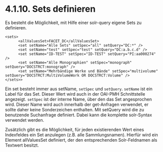 # 4.1.10. Sets definieren

Es besteht die Möglichkeit, mit Hilfe einer solr-query eigene Sets zu definieren.  


```markup
<sets>
      <allValuesSet>FACET_DC</allValuesSet>
      <set setName="Alle Sets" setSpec="all" setQuery="DC:*" />
      <set setName="test" setSpec="test" setQuery="DC:a.b.c.d" />
      <set setName="ID-TEST" setSpec="ID-TEST" setQuery="PI:aa000274" />
      <set setName="Alle Monographien" setSpec="monograph"   setQuery="DOCSTRCT:monograph" />
      <set setName="Mehrbändige Werke und Bände" setSpec="multivolume"  setQuery="DOCSTRCT:MultiVolumeWork OR DOCSTRCT:Volume" />
</sets>>
```

Ein set besteht immer aus setName, `setSpec` und `setQuery`. `setName` ist ein Label für das Set. Dieser Wert wird auch in der OAI-PMH Schnittstelle angezeigt. `setSpec` ist der interne Name, über den das Set angesprochen wird. Dieser Name wird auch innerhalb der get-Anfragen verwendet, er sollte daher keine Sonderzeichen enthalten. Mit setQuery wird die zu benutzende Suchanfrage definiert. Dabei kann die komplette solr-Syntax verwendet werden.

Zusätzlich gibt es die Möglichkeit, für jeden existierenden Wert eines Indexfeldes ein Set anzulegen \(z.B. alle Sammlungsnamen\). Hierfür wird ein Element allValuesSet definiert, der den entsprechenden Solr-Feldnamen als Textwert besitzt.

